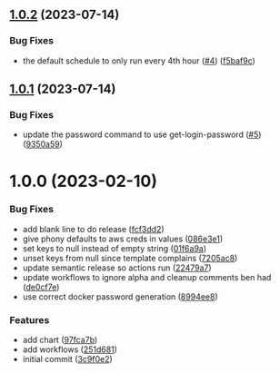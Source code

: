 ## [1.0.2](https://github.com/catalystsquad/chart-aws-ecr-creds/compare/v1.0.1...v1.0.2) (2023-07-14)


### Bug Fixes

* the default schedule to only run every 4th hour ([#4](https://github.com/catalystsquad/chart-aws-ecr-creds/issues/4)) ([f5baf9c](https://github.com/catalystsquad/chart-aws-ecr-creds/commit/f5baf9ceaa60b7fc3228cadd7e60cea218a953ee))

## [1.0.1](https://github.com/catalystsquad/chart-aws-ecr-creds/compare/v1.0.0...v1.0.1) (2023-07-14)


### Bug Fixes

* update the password command to use get-login-password ([#5](https://github.com/catalystsquad/chart-aws-ecr-creds/issues/5)) ([9350a59](https://github.com/catalystsquad/chart-aws-ecr-creds/commit/9350a5991422ab2ea9b4890aeac42bb40b3a9257))

# 1.0.0 (2023-02-10)


### Bug Fixes

* add blank line to do release ([fcf3dd2](https://github.com/catalystsquad/chart-aws-ecr-creds/commit/fcf3dd248b417cf6e74aec89ba053f0c3924593d))
* give phony defaults to aws creds in values ([086e3e1](https://github.com/catalystsquad/chart-aws-ecr-creds/commit/086e3e116eda4507e425a86271609568af19e1e1))
* set keys to null instead of empty string ([01f6a9a](https://github.com/catalystsquad/chart-aws-ecr-creds/commit/01f6a9aa633b0549c7e230e8107dd83e32edda2f))
* unset keys from null since template complains ([7205ac8](https://github.com/catalystsquad/chart-aws-ecr-creds/commit/7205ac8b60b78519d1667c3e1b42b9977fec7630))
* update semantic release so actions run ([22479a7](https://github.com/catalystsquad/chart-aws-ecr-creds/commit/22479a7c606a2d8782f609581504d859cd7e0dbb))
* update workflows to ignore alpha and cleanup comments ben had ([de0cf7e](https://github.com/catalystsquad/chart-aws-ecr-creds/commit/de0cf7ebcb0aab136bdabbc8a2a1d1e0a22a191b))
* use correct docker password generation ([8994ee8](https://github.com/catalystsquad/chart-aws-ecr-creds/commit/8994ee82156233f1cf4be296d925120e526f89b6))


### Features

* add chart ([97fca7b](https://github.com/catalystsquad/chart-aws-ecr-creds/commit/97fca7b08d7bedc6dbff7af82a13c8af79c0205a))
* add workflows ([251d681](https://github.com/catalystsquad/chart-aws-ecr-creds/commit/251d681a6831f13c28244459e9c3d65ebbb8cd4e))
* initial commit ([3c9f0e2](https://github.com/catalystsquad/chart-aws-ecr-creds/commit/3c9f0e2bfda0b590d43531abb50e4cf00b5cf272))
